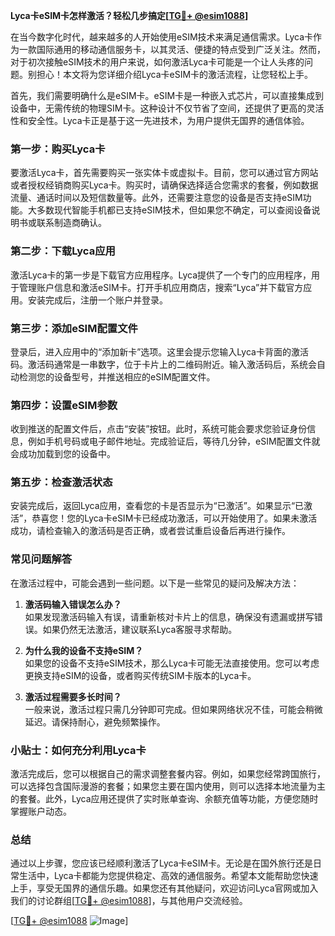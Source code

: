 **Lyca卡eSIM卡怎样激活？轻松几步搞定[[TG💪+ @esim1088](https://t.me/s/esim1088)]**

在当今数字化时代，越来越多的人开始使用eSIM技术来满足通信需求。Lyca卡作为一款国际通用的移动通信服务卡，以其灵活、便捷的特点受到广泛关注。然而，对于初次接触eSIM技术的用户来说，如何激活Lyca卡可能是一个让人头疼的问题。别担心！本文将为您详细介绍Lyca卡eSIM卡的激活流程，让您轻松上手。

首先，我们需要明确什么是eSIM卡。eSIM卡是一种嵌入式芯片，可以直接集成到设备中，无需传统的物理SIM卡。这种设计不仅节省了空间，还提供了更高的灵活性和安全性。Lyca卡正是基于这一先进技术，为用户提供无国界的通信体验。

### **第一步：购买Lyca卡**
要激活Lyca卡，首先需要购买一张实体卡或虚拟卡。目前，您可以通过官方网站或者授权经销商购买Lyca卡。购买时，请确保选择适合您需求的套餐，例如数据流量、通话时间以及短信数量等。此外，还需要注意您的设备是否支持eSIM功能。大多数现代智能手机都已支持eSIM技术，但如果您不确定，可以查阅设备说明书或联系制造商确认。

### **第二步：下载Lyca应用**
激活Lyca卡的第一步是下载官方应用程序。Lyca提供了一个专门的应用程序，用于管理账户信息和激活eSIM卡。打开手机应用商店，搜索“Lyca”并下载官方应用。安装完成后，注册一个账户并登录。

### **第三步：添加eSIM配置文件**
登录后，进入应用中的“添加新卡”选项。这里会提示您输入Lyca卡背面的激活码。激活码通常是一串数字，位于卡片上的二维码附近。输入激活码后，系统会自动检测您的设备型号，并推送相应的eSIM配置文件。

### **第四步：设置eSIM参数**
收到推送的配置文件后，点击“安装”按钮。此时，系统可能会要求您验证身份信息，例如手机号码或电子邮件地址。完成验证后，等待几分钟，eSIM配置文件就会成功加载到您的设备中。

### **第五步：检查激活状态**
安装完成后，返回Lyca应用，查看您的卡是否显示为“已激活”。如果显示“已激活”，恭喜您！您的Lyca卡eSIM卡已经成功激活，可以开始使用了。如果未激活成功，请检查输入的激活码是否正确，或者尝试重启设备后再进行操作。

### **常见问题解答**
在激活过程中，可能会遇到一些问题。以下是一些常见的疑问及解决方法：

1. **激活码输入错误怎么办？**  
   如果发现激活码输入有误，请重新核对卡片上的信息，确保没有遗漏或拼写错误。如果仍然无法激活，建议联系Lyca客服寻求帮助。

2. **为什么我的设备不支持eSIM？**  
   如果您的设备不支持eSIM技术，那么Lyca卡可能无法直接使用。您可以考虑更换支持eSIM的设备，或者购买传统SIM卡版本的Lyca卡。

3. **激活过程需要多长时间？**  
   一般来说，激活过程只需几分钟即可完成。但如果网络状况不佳，可能会稍微延迟。请保持耐心，避免频繁操作。

### **小贴士：如何充分利用Lyca卡**
激活完成后，您可以根据自己的需求调整套餐内容。例如，如果您经常跨国旅行，可以选择包含国际漫游的套餐；如果您主要在国内使用，则可以选择本地流量为主的套餐。此外，Lyca应用还提供了实时账单查询、余额充值等功能，方便您随时掌握账户动态。

### **总结**
通过以上步骤，您应该已经顺利激活了Lyca卡eSIM卡。无论是在国外旅行还是日常生活中，Lyca卡都能为您提供稳定、高效的通信服务。希望本文能帮助您快速上手，享受无国界的通信乐趣。如果您还有其他疑问，欢迎访问Lyca官网或加入我们的讨论群组[[TG💪+ @esim1088](https://t.me/s/esim1088)]，与其他用户交流经验。

[[TG💪+ @esim1088](https://t.me/s/esim1088) ![Image](https://i.postimg.cc/4NQfJmqS/Snipaste-2025-05-13-00-14-12.png)]